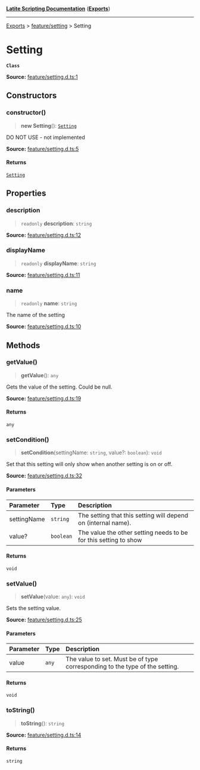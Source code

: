 [**Latite Scripting Documentation**](../../README.md) ([**Exports**](../../exports.md))

---

[Exports](../../exports.md) > [feature/setting](../index.md) > Setting

# Setting

**`Class`**

**Source:** [feature/setting.d.ts:1](https://github.com/LatiteScripting/latitescripting.github.io/blob/41aefce/definitions/feature/setting.d.ts#L1)

## Constructors

### constructor()

> **new Setting**(): [`Setting`](class.Setting.md)

DO NOT USE - not implemented

**Source:** [feature/setting.d.ts:5](https://github.com/LatiteScripting/latitescripting.github.io/blob/41aefce/definitions/feature/setting.d.ts#L5)

#### Returns

[`Setting`](class.Setting.md)

## Properties

### description

> `readonly` **description**: `string`

**Source:** [feature/setting.d.ts:12](https://github.com/LatiteScripting/latitescripting.github.io/blob/41aefce/definitions/feature/setting.d.ts#L12)

### displayName

> `readonly` **displayName**: `string`

**Source:** [feature/setting.d.ts:11](https://github.com/LatiteScripting/latitescripting.github.io/blob/41aefce/definitions/feature/setting.d.ts#L11)

### name

> `readonly` **name**: `string`

The name of the setting

**Source:** [feature/setting.d.ts:10](https://github.com/LatiteScripting/latitescripting.github.io/blob/41aefce/definitions/feature/setting.d.ts#L10)

## Methods

### getValue()

> **getValue**(): `any`

Gets the value of the setting. Could be null.

**Source:** [feature/setting.d.ts:19](https://github.com/LatiteScripting/latitescripting.github.io/blob/41aefce/definitions/feature/setting.d.ts#L19)

#### Returns

`any`

### setCondition()

> **setCondition**(settingName: `string`, value?: `boolean`): `void`

Set that this setting will only show when another setting is on or off.

**Source:** [feature/setting.d.ts:32](https://github.com/LatiteScripting/latitescripting.github.io/blob/41aefce/definitions/feature/setting.d.ts#L32)

#### Parameters

| Parameter   | Type      | Description                                                      |
| :---------- | :-------- | :--------------------------------------------------------------- |
| settingName | `string`  | The setting that this setting will depend on (internal name).    |
| value?      | `boolean` | The value the other setting needs to be for this setting to show |

#### Returns

`void`

### setValue()

> **setValue**(value: `any`): `void`

Sets the setting value.

**Source:** [feature/setting.d.ts:25](https://github.com/LatiteScripting/latitescripting.github.io/blob/41aefce/definitions/feature/setting.d.ts#L25)

#### Parameters

| Parameter | Type  | Description                                                                 |
| :-------- | :---- | :-------------------------------------------------------------------------- |
| value     | `any` | The value to set. Must be of type corresponding to the type of the setting. |

#### Returns

`void`

### toString()

> **toString**(): `string`

**Source:** [feature/setting.d.ts:14](https://github.com/LatiteScripting/latitescripting.github.io/blob/41aefce/definitions/feature/setting.d.ts#L14)

#### Returns

`string`
